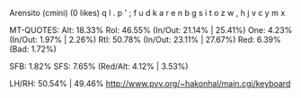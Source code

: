 Arensito (cmini) (0 likes)
  q l . p '  ; f u d k
  a r e n b  g s i t o
  z w , h j  v c y m x

MT-QUOTES:
  Alt: 18.33%
  Rol: 46.55%   (In/Out: 21.14% | 25.41%)
  One:  4.23%   (In/Out:  1.97% |  2.26%)
  Rtl: 50.78%   (In/Out: 23.11% | 27.67%)
  Red:  6.39%   (Bad:     1.72%)

  SFB: 1.82%
  SFS: 7.65%    (Red/Alt: 4.12% | 3.53%)

  LH/RH: 50.54% | 49.46%
  http://www.pvv.org/~hakonhal/main.cgi/keyboard
  